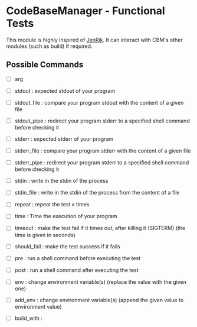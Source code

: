 # CodeBaseManager - Functional Tests

This module is highly inspired of [JenRik](https://github.com/Yohannfra/JenRik).
It can interact with CBM's other modules (such as build) if required.

## Possible Commands

- [ ] arg

- [ ] stdout : expected stdout of your program
- [ ] stdout_file : compare your program stdout with the content of a given file
- [ ] stdout_pipe : redirect your program stderr to a specified shell command before checking it

- [ ] stderr : expected stderr of your program
- [ ] stderr_file : compare your program stderr with the content of a given file
- [ ] stderr_pipe : redirect your program stderr to a specified shell command before checking it

- [ ] stdin : write in the stdin of the process
- [ ] stdin_file : write in the stdin of the process from the content of a file

- [ ] repeat : repeat the test x times
- [ ] time : Time the execution of your program
- [ ] timeout : make the test fail if it times out, after killing it (SIGTERM) (the time is given in seconds)
- [ ] should_fail : make the test success if it fails

- [ ] pre : run a shell command before executing the test
- [ ] post : run a shell command after executing the test

- [ ] env : change environment variable(s) (replace the value with the given one)
- [ ] add_env : change environment variable(s) (append the given value to environment value)

- [ ] build_with : 

